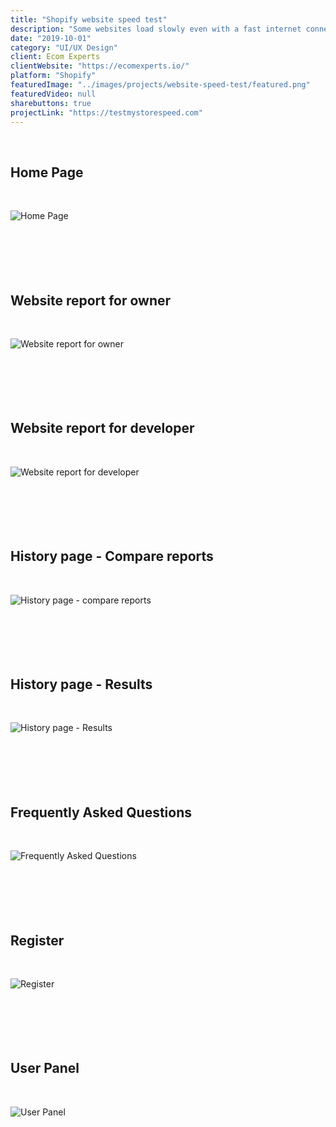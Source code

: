 ```yaml
---
title: "Shopify website speed test"
description: "Some websites load slowly even with a fast internet connection. With this app, you can know how quickly your Shopify website loads. Just write your website URL and the app will analyze your page's speed performance."
date: "2019-10-01"
category: "UI/UX Design"
client: Ecom Experts
clientWebsite: "https://ecomexperts.io/"
platform: "Shopify"
featuredImage: "../images/projects/website-speed-test/featured.png"
featuredVideo: null
sharebuttons: true
projectLink: "https://testmystorespeed.com"
---
```


<br />

## Home Page
<br />

![Home Page](../images/projects/website-speed-test/home-page.png)
<br />
<br />
<br />
<br />
<br />
<br />

## Website report for owner
<br />

![Website report for owner](../images/projects/website-speed-test/website-report.png)
<br />
<br />
<br />
<br />
<br />
<br />

## Website report for developer
<br />

![Website report for developer](../images/projects/website-speed-test/website-report-developer.png)
<br />
<br />
<br />
<br />
<br />
<br />

## History page - Compare reports
<br />

![History page - compare reports](../images/projects/website-speed-test/history-compare-reports.png)
<br />
<br />
<br />
<br />
<br />
<br />

## History page - Results
<br />

![History page - Results](../images/projects/website-speed-test/history-compare-results.png)
<br />
<br />
<br />
<br />
<br />
<br />

## Frequently Asked Questions
<br />

![Frequently Asked Questions](../images/projects/website-speed-test/faq.png)
<br />
<br />
<br />
<br />
<br />
<br />

## Register
<br />

![Register](../images/projects/website-speed-test/register.png)
<br />
<br />
<br />
<br />
<br />
<br />

## User Panel
<br />

![User Panel](../images/projects/website-speed-test/user-panel.png)